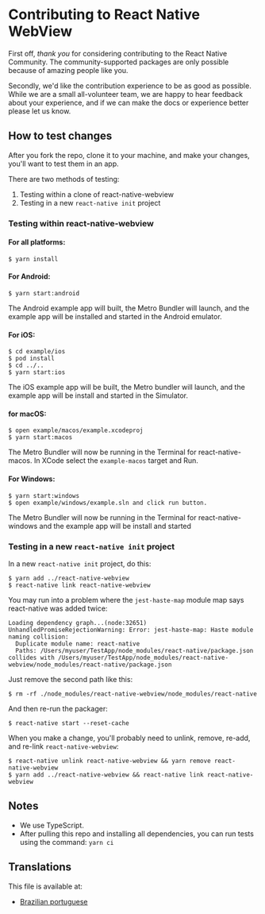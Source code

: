 # Contributing to React Native WebView

First off, _thank you_ for considering contributing to the React Native Community. The community-supported packages are only possible because of amazing people like you.

Secondly, we'd like the contribution experience to be as good as possible. While we are a small all-volunteer team, we are happy to hear feedback about your experience, and if we can make the docs or experience better please let us know.

## How to test changes

After you fork the repo, clone it to your machine, and make your changes, you'll want to test them in an app.

There are two methods of testing:
1) Testing within a clone of react-native-webview
2) Testing in a new `react-native init` project

### Testing within react-native-webview

#### For all platforms:
```
$ yarn install
```

#### For Android:
```
$ yarn start:android
```

The Android example app will built, the Metro Bundler will launch, and the example app will be installed and started in the Android emulator.

#### For iOS:
```
$ cd example/ios
$ pod install
$ cd ../..
$ yarn start:ios
```

The iOS example app will be built, the Metro bundler will launch, and the example app will be install and started in the Simulator.

#### for macOS:
```
$ open example/macos/example.xcodeproj
$ yarn start:macos
```

The Metro Bundler will now be running in the Terminal for react-native-macos.  In XCode select the `example-macos` target and Run.

#### For Windows:
```
$ yarn start:windows
$ open example/windows/example.sln and click run button.
```

The Metro Bundler will now be running in the Terminal for react-native-windows and the example app will be install and started

### Testing in a new `react-native init` project

In a new `react-native init` project, do this:

```
$ yarn add ../react-native-webview
$ react-native link react-native-webview
```

You may run into a problem where the `jest-haste-map` module map says react-native was added twice:

```
Loading dependency graph...(node:32651) UnhandledPromiseRejectionWarning: Error: jest-haste-map: Haste module naming collision:
  Duplicate module name: react-native
  Paths: /Users/myuser/TestApp/node_modules/react-native/package.json collides with /Users/myuser/TestApp/node_modules/react-native-webview/node_modules/react-native/package.json
```

Just remove the second path like this:

```
$ rm -rf ./node_modules/react-native-webview/node_modules/react-native
```

And then re-run the packager:

```
$ react-native start --reset-cache
```

When you make a change, you'll probably need to unlink, remove, re-add, and re-link `react-native-webview`:

```
$ react-native unlink react-native-webview && yarn remove react-native-webview
$ yarn add ../react-native-webview && react-native link react-native-webview
```

## Notes

- We use TypeScript.
- After pulling this repo and installing all dependencies, you can run tests using the command: `yarn ci`

## Translations

This file is available at:

- [Brazilian portuguese](Contributing.portuguese.md)